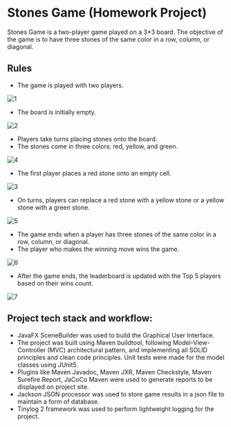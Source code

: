 # Stones Game (Homework Project)

Stones Game is a two-player game played on a 3*3 board.
The objective of the game is to have three stones of the same color in a row, column, or diagonal.

## Rules
- The game is played with two players.

![1](https://github.com/INBPA0420L/homework-project-HanyAyad/assets/52006612/ff925616-b9eb-4e0b-b5d7-9d134d766e17)


- The board is initially empty.

![2](https://github.com/INBPA0420L/homework-project-HanyAyad/assets/52006612/8fb30d26-e255-4ff9-abb9-4f45f12dd951)


- Players take turns placing stones onto the board.
- The stones come in three colors: red, yellow, and green.

![4](https://github.com/INBPA0420L/homework-project-HanyAyad/assets/52006612/747cb742-c730-4359-b5a5-e5dbae91133e)


- The first player places a red stone onto an empty cell.

![3](https://github.com/INBPA0420L/homework-project-HanyAyad/assets/52006612/11d27c7f-8f12-488e-940c-81df57dd20c3)


- On turns, players can replace a red stone with a yellow stone or a yellow stone with a green stone.

![5](https://github.com/INBPA0420L/homework-project-HanyAyad/assets/52006612/52e6a96d-8981-4ba8-bdd0-33a1ddc4db57)


- The game ends when a player has three stones of the same color in a row, column, or diagonal.
- The player who makes the winning move wins the game.

![6](https://github.com/INBPA0420L/homework-project-HanyAyad/assets/52006612/7f820dca-8489-4c06-a1a9-28360195fd92)


- After the game ends, the leaderboard is updated with the Top 5 players based on their wins count.

![7](https://github.com/INBPA0420L/homework-project-HanyAyad/assets/52006612/5b67dc23-6f1c-45f2-ad53-1332b5074db2)


## Project tech stack and workflow:
- JavaFX SceneBuilder was used to build the Graphical User Interface.
- The project was built using Maven buildtool, following Model-View-Controller (MVC) architectural pattern, and implementing all SOLID principles and clean code principles. Unit tests were made for the model classes using JUnit5.
- Plugins like Maven Javadoc, Maven JXR, Maven Checkstyle, Maven Surefire Report, JaCoCo Maven were used to generate reports to be displayed on project site.
- Jackson JSON processor was used to store game results in a json file to maintain a form of database.
- Tinylog 2 framework was used to perform lightweight logging for the project.